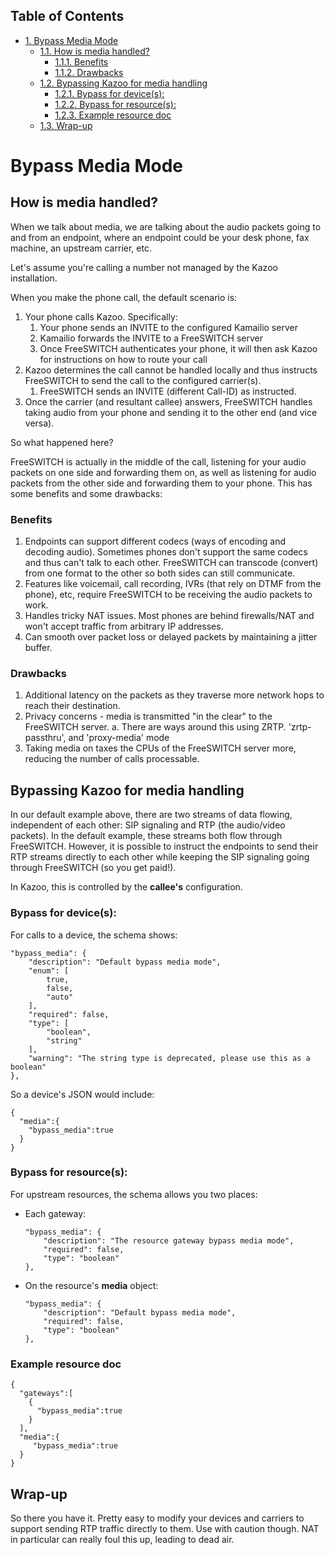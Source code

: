 <div id="table-of-contents">
<h2>Table of Contents</h2>
<div id="text-table-of-contents">
<ul>
<li><a href="#orgheadline9">1. Bypass Media Mode</a>
<ul>
<li><a href="#orgheadline3">1.1. How is media handled?</a>
<ul>
<li><a href="#orgheadline1">1.1.1. Benefits</a></li>
<li><a href="#orgheadline2">1.1.2. Drawbacks</a></li>
</ul>
</li>
<li><a href="#orgheadline7">1.2. Bypassing Kazoo for media handling</a>
<ul>
<li><a href="#orgheadline4">1.2.1. Bypass for device(s):</a></li>
<li><a href="#orgheadline5">1.2.2. Bypass for resource(s):</a></li>
<li><a href="#orgheadline6">1.2.3. Example resource doc</a></li>
</ul>
</li>
<li><a href="#orgheadline8">1.3. Wrap-up</a></li>
</ul>
</li>
</ul>
</div>
</div>

# Bypass Media Mode<a id="orgheadline9"></a>

## How is media handled?<a id="orgheadline3"></a>

When we talk about media, we are talking about the audio packets going to and from an endpoint, where an endpoint could be your desk phone, fax machine, an upstream carrier, etc.

Let's assume you're calling a number not managed by the Kazoo installation.

When you make the phone call, the default scenario is:

1.  Your phone calls Kazoo. Specifically:
    1.  Your phone sends an INVITE to the configured Kamailio server
    2.  Kamailio forwards the INVITE to a FreeSWITCH server
    3.  Once FreeSWITCH authenticates your phone, it will then ask Kazoo for instructions on how to route your call
2.  Kazoo determines the call cannot be handled locally and thus instructs FreeSWITCH to send the call to the configured carrier(s).
    1.  FreeSWITCH sends an INVITE (different Call-ID) as instructed.
3.  Once the carrier (and resultant callee) answers, FreeSWITCH handles taking audio from your phone and sending it to the other end (and vice versa).

So what happened here?

FreeSWITCH is actually in the middle of the call, listening for your audio packets on one side and forwarding them on, as well as listening for audio packets from the other side and forwarding them to your phone. This has some benefits and some drawbacks:

### Benefits<a id="orgheadline1"></a>

1.  Endpoints can support different codecs (ways of encoding and decoding audio). Sometimes phones don't support the same codecs and thus can't talk to each other. FreeSWITCH can transcode (convert) from one format to the other so both sides can still communicate.
2.  Features like voicemail, call recording, IVRs (that rely on DTMF from the phone), etc, require FreeSWITCH to be receiving the audio packets to work.
3.  Handles tricky NAT issues. Most phones are behind firewalls/NAT and won't accept traffic from arbitrary IP addresses.
4.  Can smooth over packet loss or delayed packets by maintaining a jitter buffer.

### Drawbacks<a id="orgheadline2"></a>

1.  Additional latency on the packets as they traverse more network hops to reach their destination.
2.  Privacy concerns - media is transmitted "in the clear" to the FreeSWITCH server.
    a. There are ways around this using ZRTP. 'zrtp-passthru', and 'proxy-media' mode
3.  Taking media on taxes the CPUs of the FreeSWITCH server more, reducing the number of calls processable.

## Bypassing Kazoo for media handling<a id="orgheadline7"></a>

In our default example above, there are two streams of data flowing, independent of each other: SIP signaling and RTP (the audio/video packets). In the default example, these streams both flow through FreeSWITCH. However, it is possible to instruct the endpoints to send their RTP streams directly to each other while keeping the SIP signaling going through FreeSWITCH (so you get paid!).

In Kazoo, this is controlled by the **callee's** configuration.

### Bypass for device(s):<a id="orgheadline4"></a>

For calls to a device, the schema shows:

    "bypass_media": {
        "description": "Default bypass media mode",
        "enum": [
            true,
            false,
            "auto"
        ],
        "required": false,
        "type": [
            "boolean",
            "string"
        ],
        "warning": "The string type is deprecated, please use this as a boolean"
    },

So a device's JSON would include:

    {
      "media":{
        "bypass_media":true
      }
    }

### Bypass for resource(s):<a id="orgheadline5"></a>

For upstream resources, the schema allows you two places:

-   Each gateway:

        "bypass_media": {
            "description": "The resource gateway bypass media mode",
            "required": false,
            "type": "boolean"
        },
-   On the resource's **media** object:

        "bypass_media": {
            "description": "Default bypass media mode",
            "required": false,
            "type": "boolean"
        },

### Example resource doc<a id="orgheadline6"></a>

    {
      "gateways":[
        {
          "bypass_media":true
        }
      ],
      "media":{
         "bypass_media":true
      }
    }

## Wrap-up<a id="orgheadline8"></a>

So there you have it. Pretty easy to modify your devices and carriers to support sending RTP traffic directly to them. Use with caution though. NAT in particular can really foul this up, leading to dead air.
